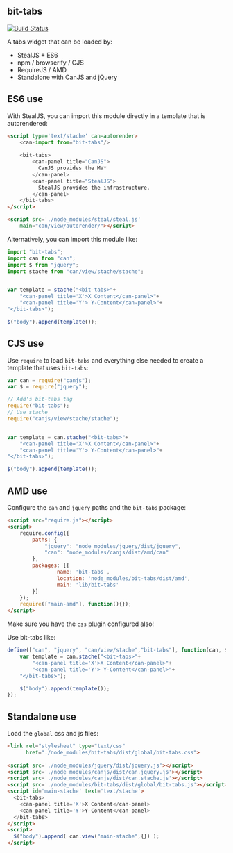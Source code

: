 ## bit-tabs

[![Build Status](https://travis-ci.org/bitovi-components/bit-tabs.svg?branch=master)](https://travis-ci.org/bitovi-components/bit-tabs)

A tabs widget that can be loaded by:

- StealJS + ES6
- npm / browserify / CJS
- RequireJS / AMD
- Standalone with CanJS and jQuery


## ES6 use

With StealJS, you can import this module directly in a template that is autorendered:

```html
<script type='text/stache' can-autorender>
	<can-import from="bit-tabs"/>
	
	<bit-tabs>
	    <can-panel title="CanJS">
	      CanJS provides the MV*
	    </can-panel>
	    <can-panel title="StealJS">
	      StealJS provides the infrastructure.
	    </can-panel>
  	</bit-tabs>
</script>

<script src='./node_modules/steal/steal.js'
	main="can/view/autorender/"></script>
```

Alternatively, you can import this module like:

```js
import "bit-tabs";
import can from "can";
import $ from "jquery";
import stache from "can/view/stache/stache";


var template = stache("<bit-tabs>"+
	"<can-panel title='X'>X Content</can-panel>"+
	"<can-panel title='Y'> Y-Content</can-panel>"+
"</bit-tabs>");

$("body").append(template());

```


## CJS use

Use `require` to load `bit-tabs` and everything else
needed to create a template that uses `bit-tabs`:

```js
var can = require("canjs");
var $ = require("jquery");

// Add's bit-tabs tag
require("bit-tabs");
// Use stache
require("canjs/view/stache/stache");


var template = can.stache("<bit-tabs>"+
	"<can-panel title='X'>X Content</can-panel>"+
	"<can-panel title='Y'> Y-Content</can-panel>"+
"</bit-tabs>");

$("body").append(template());

```

## AMD use

Configure the `can` and `jquery` paths and the `bit-tabs` package:

```html
<script src="require.js"></script>
<script>
	require.config({
	    paths: {
	        "jquery": "node_modules/jquery/dist/jquery",
	        "can": "node_modules/canjs/dist/amd/can"
	    },
	    packages: [{
		    	name: 'bit-tabs',
		    	location: 'node_modules/bit-tabs/dist/amd',
		    	main: 'lib/bit-tabs'
	    }]
	});
	require(["main-amd"], function(){});
</script>
```

Make sure you have the `css` plugin configured also!

Use bit-tabs like:

```js
define(["can", "jquery", "can/view/stache","bit-tabs"], function(can, $){
	var template = can.stache("<bit-tabs>"+
		"<can-panel title='X'>X Content</can-panel>"+
		"<can-panel title='Y'> Y-Content</can-panel>"+
	"</bit-tabs>");

	$("body").append(template());
});
```

## Standalone use

Load the `global` css and js files:

```html
<link rel="stylesheet" type="text/css" 
      href="./node_modules/bit-tabs/dist/global/bit-tabs.css">
      
<script src='./node_modules/jquery/dist/jquery.js'></script>
<script src='./node_modules/canjs/dist/can.jquery.js'></script>
<script src='./node_modules/canjs/dist/can.stache.js'></script>
<script src='./node_modules/bit-tabs/dist/global/bit-tabs.js'></script>
<script id='main-stache' text='text/stache'>
  <bit-tabs>
	<can-panel title='X'>X Content</can-panel>
	<can-panel title='Y'>Y-Content</can-panel>
  </bit-tabs>
</script>
<script>
  $("body").append( can.view("main-stache",{}) );
</script>
```
